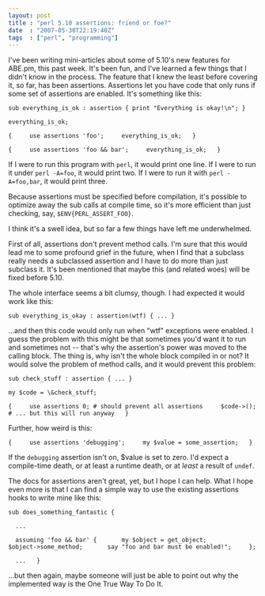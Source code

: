 ```yaml
---
layout: post
title : "perl 5.10 assertions: friend or foe?"
date  : "2007-05-30T22:19:40Z"
tags  : ["perl", "programming"]
---
```

I've been writing mini-articles about some of 5.10's new features for ABE.pm, this past week.  It's been fun, and I've learned a few things that I didn't know in the process.  The feature that I knew the least before covering it, so far, has been assertions.  Assertions let you have code that only runs if some set of assertions are enabled.  It's something like this:

    sub everything_is_ok : assertion { print "Everything is okay!\n"; }

    everything_is_ok;

    {     use assertions 'foo';     everything_is_ok;   }

    {     use assertions 'foo && bar';     everything_is_ok;   }

If I were to run this program with `perl`, it would print one line.  If I were to run it under `perl -A=foo`, it would print two.  If I were to run it with `perl -A=foo,bar`, it would print three.

Because assertions must be specified before compilation, it's possible to optimize away the sub calls at compile time, so it's more efficient than just checking, say, `$ENV{PERL_ASSERT_FOO}`.

I think it's a swell idea, but so far a few things have left me underwhelmed.

First of all, assertions don't prevent method calls.  I'm sure that this would lead me to some profound grief in the future, when I find that a subclass really needs a subclassed assertion and I have to do more than just subclass it.  It's been mentioned that maybe this (and related woes) will be fixed before 5.10.

The whole interface seems a bit clumsy, though.  I had expected it would work like this:

    sub everything_is_okay : assertion(wtf) { ... }

...and then this code would only run when "wtf" exceptions were enabled.  I guess the problem with this might be that sometimes you'd want it to run and sometimes not -- that's why the assertion's power was moved to the calling block.  The thing is, why isn't the whole block compiled in or not?  It would solve the problem of method calls, and it would prevent this problem:

    sub check_stuff : assertion { ... }

    my $code = \&check_stuff;

    {     use assertions 0; # should prevent all assertions     $code->();       # ... but this will run anyway   }

Further, how weird is this:

    {     use assertions 'debugging';     my $value = some_assertion;   }

If the `debugging` assertion isn't on, $value is set to zero.  I'd expect a compile-time death, or at least a runtime death, or at *least* a result of `undef`.

The docs for assertions aren't great, yet, but I hope I can help. What I hope even more is that I can find a simple way to use the existing assertions hooks to write mine like this:

    sub does_something_fantastic {

      ...

      assuming 'foo && bar' {       my $object = get_object;       $object->some_method;       say "foo and bar must be enabled!";     };

      ...   }

...but then again, maybe someone will just be able to point out why the implemented way is the One True Way To Do It. 

